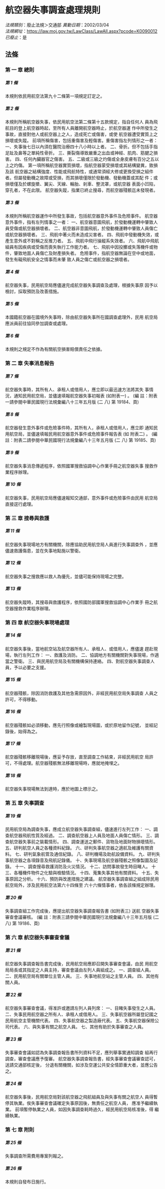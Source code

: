 # 航空器失事調查處理規則

*法規類別*：廢止法規＞交通部
*異動日期*：2002/03/04  
*法規網址*：https://law.moj.gov.tw/LawClass/LawAll.aspx?pcode=K0090012
*已廢止*：是


## 法條
### 第 一 章 總則

##### 第 1 條
本規則依民用航空法第九十二條第一項規定訂定之。

##### 第 2 條
本規則所稱航空器失事，依民用航空法第二條第十五款規定，指自任何人
員為飛航目的登上航空器時起，至所有人員離開航空器時止，於航空器運
作中所發生之事故，直接對他人或航空器上之人，造成死亡或傷害，或使
航空器遭受實質上之損壞或失蹤。
前項所稱傷害，包括重傷害及輕傷害。重傷害指左列情形之一者：
一、失事後七日以內須在醫院治療四十八小時以上者。
二、骨折。但不包括手指足趾及鼻等之單純性骨折。
三、撕裂傷導致嚴重之出血或神經、肌肉、筋腱之損害。
四、任何內臟器官之傷害。
五、二級或三級之灼傷或全身皮膚有百分之五以上之灼傷。
第一項所稱航空器實質損壞，指航空器蒙受損壞或其結構變異，致損及該
航空器之結構強度、性能或飛航特性，或通常須經大修或更換受損之組件
者。但屬發動機之故障或受損，而其損壞僅限於發動機、發動機蓋或其配
件；或損壞僅及於螺旋槳、翼尖、天線、輪胎、剎車、整流罩，或航空器
表面小凹陷，穿孔者，不在此限。
航空器失蹤，指業已終止搜尋，而航空器殘骸迄未發現者。


##### 第 3 條
本規則所稱航空器運作中所發生事故，包括航空器意外事件及危險事件。
航空器意外事件，指有左列情事之一者：
一、航空器意圖飛航，於發動機運轉中肇致人員受傷或航空器損壞者。
二、航空器非意圖飛航，於發動機運轉中肇致人員傷亡或航空器損壞者。
三、飛航中著火而未造成災害者。
四、飛航中發動機失效，或產生意外或不對稱之反推力者。
五、飛航中飛行操縱系失效者。
六、飛航中飛航組員有因疾病或受傷而喪失執行工作能力者。
七、飛航中因投擲或失落機件或物件，肇致地面人員傷亡及財產損失者。
危險事件，指航空器無論在空中或地面，發生有礙飛航安全之情事而未肇
致人員之傷亡或航空器之損壞者。


##### 第 4 條
航空器失事，民用航空局應儘速完成航空器失事調查及處理，根據失事原
因予以檢討，採取預防及改善措施。

##### 第 5 條
本國籍航空器在國境外失事時，除由航空器失事所在國調查處理外，民用
航空局應派員前往協同參加調查或處理。

##### 第 6 條
本規則之規定不作為有關航空損害賠償責任之依據。

### 第 二 章 失事消息報告

##### 第 7 條
航空器失事時，其所有人、承租人或借用人，應立即以最迅速方法將其失
事情況，通知民用航空局，並儘速填報航空器失事初報表 (如附表一) 。
 (編      註：附表一請參閱中華民國現行法規彙編八十三年五月版 (二
八) 第 19184、頁)


##### 第 8 條
航空器發生意外事件或危險事件時，其所有人，承租人或借用人，應立即
通知民用航空局，並儘速填報民用航空器意外事件或危險事件報告表 (如
附表二) 。
 (編      註：附表二請參閱中華民國現行法規彙編八十三年五月版 (二
八) 第 19185、頁)


##### 第 9 條
航空器失事消息傳遞程序，依照國軍搜救協調中心作業手冊之航空器失事
搜救作業程序辦理。

##### 第 10 條
航空器失事，民用航空局應儘速報知交通部，意外事件或危險事件由民用
航空局直接逕行處理。

### 第 三 章 搜尋與救護

##### 第 11 條
航空器失事現場地方有關機關，除應協助民用航空局人員進行失事調查外
，並應儘速救護傷患，並在失事地點施以警衛。

##### 第 12 條
航空器失事之搜救應以救人為優先，並儘可能保持現場之完整。

##### 第 13 條
航空器失蹤時，其搜尋與救護程序，依照國防部國軍搜救協調中心作業手
冊之航空器搜救作業程序辦理。

### 第 四 章 航空器失事現場處理

##### 第 14 條
航空器失事後，當地航空站及航空器所有人、承租人、或借用人，應儘速
趕赴現場，執行左列工作：
一、救護及消防。
二、協調地方有關機關對失事現場，作適當之警衛。
三、與民用航空局及有關機構保持連絡。
四、對航空器失事調查人員，予以必要之支援。


##### 第 15 條
航空器殘骸，除因消防救護及其他急需原因外，非經民用航空局失事調查
人員之許可，不得移動。

##### 第 16 條
航空器殘骸如必須移動，應先行照像或繪製現場圖，或於原地留作記號，
並經記錄後，始得為之。

##### 第 17 條
航空器殘骸移離現場後，應妥予存放，直至調查工作結束，非經民用航空
局許可，不得處理。航空器殘骸無法移離現場時，應就地掩埋之。

##### 第 18 條
航空器失事現場無法到達時，應於地圖上標示之。

### 第 五 章 失事調查

##### 第 19 條
民用航空局為調查失事，應成立航空器失事調查組，儘速進行左列工作：
一、調查航空器飛航性質及經過。
二、調查航空器上人員及地面人員傷亡情形。
三、調查航空器失事前之裝載情形。
四、調查運送之郵件、貨物及地面財物損壞情形。
五、研判航空人員之各種資料紀錄。
六、研判失事航空器之適航及維護有關資料。
七、研判氣象航管及通信紀錄。
八、研判機場及助航設備資料。
九、研判失事航空器之各項錄音及飛航記錄儀。
十、失事現場及航空器殘骸之照像製圖及記錄。
十一、調查搜尋救護消防及火災情況。
十二、訪問事故發生時目睹人。
十三、各種機件物件之化驗與檢驗情況。
十四、蒐集失事其他有關資料。
十五、失事原因之分析。
十六、預防與改進措施之建議。
航空器失事調查組之組成除民用航空局外，涉及民用航空法第六十四條至
六十六條情事者，依各該條規定辦理。

##### 第 20 條
失事調查組工作完成後，應提出航空器失事調查報告書 (如附表三) 送航
空器失事審查會議審核。
 (編      註：附表三請參閱中華民國現行法規彙編八十三年五月版 (二
八) 第 19186、頁)


### 第 六 章 航空器失事審查會議

##### 第 21 條
航空器失事調查報告書完成後，民用航空局應即召開失事審查會議，由民
用航空局局長或其指定之人員主持，審查會議由左列人員組成之。
一、調查組人員。
二、民用航空局有關單位主管人員。
三、失事地航空站之主管人員。
四、其他有關人員。


##### 第 22 條
航空器失事審查會議，得准許或邀請左列人員列席：
一、目睹失事發生之人員。
二、失事民用航空器之所有人、承租人或借用人。
三、失事航空器所屬登記國之民用航空主管機關代表。
四、失事航空器之製造廠代表。
五、失事航空器保險公司代表。
六、與失事有關之航空人員。
七、其他有助於失事審查之人員。


##### 第 23 條
失事審查會議如認為失事調查報告書所列資料不足，應列舉事實通知調查
組再行調查，審查會議應予復審。
航空器失事調查報告書，經失事審查會議審查認可，送請交通部核定後，
分退有關機關，如涉及空運公共安全情節重大者，並應公告之。

##### 第 24 條
航空器失事後，民用航空局對該航空器之飛航組員及與失事有關之航空人
員得暫停其執業。俟失事審查會議確定失事原因後，無責任之航空人員，
應准予繼續執業。
前項暫停執業之人員，如因失事調查耗時過久，經民用航空局核准後，得
繼續執業。

### 第 七 章 附則

##### 第 25 條
失事調查所需費用專案列報之。

##### 第 26 條
本規則自發布日施行。


